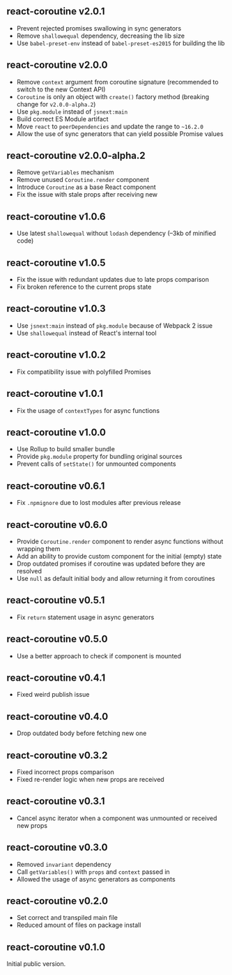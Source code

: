 ## react-coroutine v2.0.1

 * Prevent rejected promises swallowing in sync generators
 * Remove `shallowequal` dependency, decreasing the lib size
 * Use `babel-preset-env` instead of `babel-preset-es2015` for building the lib

## react-coroutine v2.0.0

 * Remove `context` argument from coroutine signature (recommended to switch to the new Context API)
 * `Coroutine` is only an object with `create()` factory method (breaking change for `v2.0.0-alpha.2`)
 * Use `pkg.module` instead of `jsnext:main`
 * Build correct ES Module artifact
 * Move `react` to `peerDependencies` and update the range to `~16.2.0`
 * Allow the use of sync generators that can yield possible Promise values

## react-coroutine v2.0.0-alpha.2

 * Remove `getVariables` mechanism
 * Remove unused `Coroutine.render` component
 * Introduce `Coroutine` as a base React component
 * Fix the issue with stale props after receiving new

## react-coroutine v1.0.6

 * Use latest `shallowequal` without `lodash` dependency (–3kb of minified code)

## react-coroutine v1.0.5

 * Fix the issue with redundant updates due to late props comparison
 * Fix broken reference to the current props state

## react-coroutine v1.0.3

 * Use `jsnext:main` instead of `pkg.module` because of Webpack 2 issue
 * Use `shallowequal` instead of React's internal tool

## react-coroutine v1.0.2

 * Fix compatibility issue with polyfilled Promises

## react-coroutine v1.0.1

 * Fix the usage of `contextTypes` for async functions

## react-coroutine v1.0.0

 * Use Rollup to build smaller bundle
 * Provide `pkg.module` property for bundling original sources
 * Prevent calls of `setState()` for unmounted components

## react-coroutine v0.6.1

 * Fix `.npmignore` due to lost modules after previous release

## react-coroutine v0.6.0

 * Provide `Coroutine.render` component to render async functions without wrapping them
 * Add an ability to provide custom component for the initial (empty) state
 * Drop outdated promises if coroutine was updated before they are resolved
 * Use `null` as default initial body and allow returning it from coroutines

## react-coroutine v0.5.1

 * Fix `return` statement usage in async generators

## react-coroutine v0.5.0

 * Use a better approach to check if component is mounted

## react-coroutine v0.4.1

 * Fixed weird publish issue

## react-coroutine v0.4.0

 * Drop outdated body before fetching new one

## react-coroutine v0.3.2

 * Fixed incorrect props comparison
 * Fixed re-render logic when new props are received

## react-coroutine v0.3.1

 * Cancel async iterator when a component was unmounted or received new props

## react-coroutine v0.3.0

 * Removed `invariant` dependency
 * Call `getVariables()` with `props` and `context` passed in
 * Allowed the usage of async generators as components

## react-coroutine v0.2.0

 * Set correct and transpiled main file
 * Reduced amount of files on package install

## react-coroutine v0.1.0

Initial public version.
